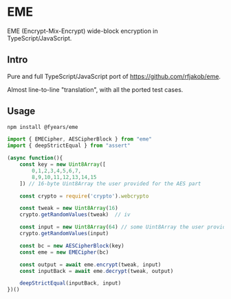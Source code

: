 # EME

EME (Encrypt-Mix-Encrypt) wide-block encryption in TypeScript/JavaScript.

## Intro

Pure and full TypeScript/JavaScript port of <https://github.com/rfjakob/eme>.

Almost line-to-line "translation", with all the ported test cases.

## Usage

```bash
npm install @fyears/eme
```

```typescript
import { EMECipher, AESCipherBlock } from "eme"
import { deepStrictEqual } from "assert"

(async function(){
    const key = new Uint8Array([
        0,1,2,3,4,5,6,7,
        8,9,10,11,12,13,14,15
    ]) // 16-byte Uint8Array the user provided for the AES part

    const crypto = require('crypto').webcrypto

    const tweak = new Uint8Array(16)
    crypto.getRandomValues(tweak)  // iv

    const input = new Uint8Array(64) // some Uint8Array the user provided
    crypto.getRandomValues(input)

    const bc = new AESCipherBlock(key)
    const eme = new EMECipher(bc)

    const output = await eme.encrypt(tweak, input)
    const inputBack = await eme.decrypt(tweak, output)

    deepStrictEqual(inputBack, input)
})()
```

